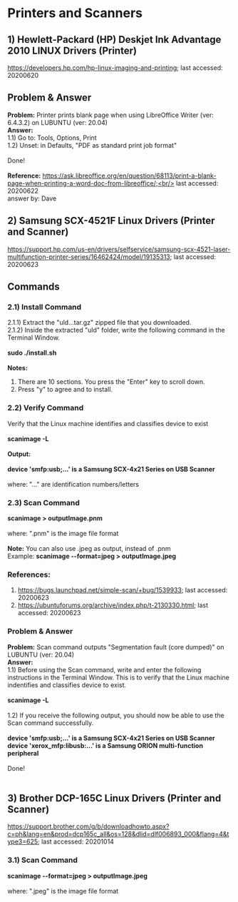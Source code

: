 # Printers and Scanners
## 1) Hewlett-Packard (HP) Deskjet Ink Advantage 2010 LINUX Drivers (Printer)
https://developers.hp.com/hp-linux-imaging-and-printing; last accessed: 20200620

## Problem & Answer
<b>Problem:</b> Printer prints blank page when using LibreOffice Writer (ver: 6.4.3.2) on LUBUNTU (ver: 20.04)<br/>
<b>Answer:</b><br/>
1.1) Go to: Tools, Options, Print<br/>
1.2) Unset: in Defaults, "PDF as standard print job format"<br/>
<br/>
Done!<br/>
<br/>
<b>Reference:</b> https://ask.libreoffice.org/en/question/68113/print-a-blank-page-when-printing-a-word-doc-from-libreoffice/;<br/>
last accessed: 20200622<br/>
answer by: Dave

## 2) Samsung SCX-4521F Linux Drivers (Printer and Scanner)
https://support.hp.com/us-en/drivers/selfservice/samsung-scx-4521-laser-multifunction-printer-series/16462424/model/19135313; last accessed: 20200623

## Commands
### 2.1) Install Command<br/>
2.1.1) Extract the "uld...tar.gz" zipped file that you downloaded.<br/>
2.1.2) Inside the extracted "uld" folder, write the following command in the Terminal Window.<br/>
<br/>
<b>sudo ./install.sh</b><br/>
<br/>
<b>Notes:</b><br/>
1) There are 10 sections. You press the "Enter" key to scroll down.<br/>
2) Press "y" to agree and to install.<br/>
### 2.2) Verify Command
Verify that the Linux machine identifies and classifies device to exist<br/>
<br/>
<b>scanimage -L</b>
<br/>
<br/>
<b>Output:</b><br/>
<br/>
<b>device 'smfp:usb;...' is a Samsung SCX-4x21 Series on USB Scanner</b><br/>
<br/>
where: "..." are identification numbers/letters<br/>

### 2.3) Scan Command<br/>
<b>scanimage > outputImage.pnm</b><br/>
<br/>
where: ".pnm" is the image file format<br/>
<br/>
<b>Note:</b> You can also use .jpeg as output, instead of .pnm<br/>
Example: <b>scanimage --format=jpeg > outputImage.jpeg</b>

### References:
1) https://bugs.launchpad.net/simple-scan/+bug/1539933; last accessed: 20200623<br/>
2) https://ubuntuforums.org/archive/index.php/t-2130330.html; last accessed: 20200623

### Problem & Answer
<b>Problem:</b> Scan command outputs "Segmentation fault (core dumped)" on LUBUNTU (ver: 20.04)<br/>
<b>Answer:</b><br/>
1.1) Before using the Scan command, write and enter the following instructions in the Terminal Window. This is to verify that the Linux machine indentifies and classifies device to exist.<br/>
<br/>
<b>scanimage -L</b>
<br/>
<br/>
1.2) If you receive the following output, you should now be able to use the Scan command successfully.<br/>
<br/>
<b>device 'smfp:usb;...' is a Samsung SCX-4x21 Series on USB Scanner</b><br/>
<b>device 'xerox_mfp:libusb:...' is a Samsung ORION multi-function peripheral</b><br/>
<br/>
Done!<br/>
<br/>

## 3) Brother DCP-165C Linux Drivers (Printer and Scanner)
https://support.brother.com/g/b/downloadhowto.aspx?c=ph&lang=en&prod=dcp165c_all&os=128&dlid=dlf006893_000&flang=4&type3=625; last accessed: 20201014

### 3.1) Scan Command<br/>
<b>scanimage --format=jpeg > outputImage.jpeg</b><br/>
<br/>
where: ".jpeg" is the image file format
